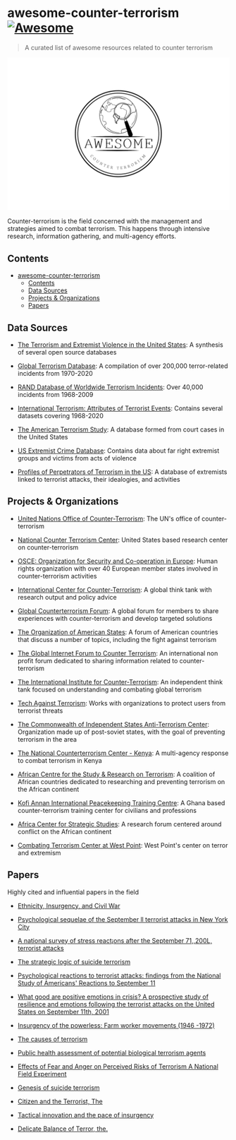 # awesome-counter-terrorism [![Awesome](https://awesome.re/badge-flat.svg)](https://github.com/sindresorhus/awesome)

> A curated list of awesome resources related to counter terrorism

![](./images/logo.png)

Counter-terrorism is the field concerned with the management and strategies aimed to combat terrorism. This happens through intensive research, information gathering, and multi-agency efforts.

## Contents

- [awesome-counter-terrorism ](#awesome-counter-terrorism-)
  - [Contents](#contents)
  - [Data Sources](#data-sources)
  - [Projects \& Organizations](#projects--organizations)
  - [Papers](#papers)

## Data Sources

- [The Terrorism and Extremist Violence in the United States](https://tap.cast.uark.edu/): A synthesis of several open source databases

- [Global Terrorism Database](https://www.start.umd.edu/gtd/): A compilation of over 200,000 terror-related incidents from 1970-2020

- [RAND Database of Worldwide Terrorism Incidents](https://www.rand.org/nsrd/projects/terrorism-incidents.html): Over 40,000 incidents from 1968-2009

- [International Terrorism: Attributes of Terrorist Events](https://library.duke.edu/data/sources/iterate): Contains several datasets covering 1968-2020

- [The American Terrorism Study](https://terrorismresearch.uark.edu/data/): A database formed from court cases in the United States

- [US Extremist Crime Database](https://www.start.umd.edu/research-projects/united-states-extremist-crime-database-ecdb-1990-2010): Contains data about far right extremist groups and victims from acts of violence

- [Profiles of Perpetrators of Terrorism in the US](https://www.start.umd.edu/data-tools/profiles-perpetrators-terrorism-united-states-ppt-us): A database of extremists linked to terrorist attacks, their idealogies, and activities

## Projects & Organizations

- [United Nations Office of Counter-Terrorism](https://www.un.org/counterterrorism/): The UN's office of counter-terrorism

- [National Counter Terrorism Center](https://www.dni.gov/index.php/nctc-home): United States based research center on counter-terrorism

- [OSCE: Organization for Security and Co-operation in Europe](https://www.coe.int): Human rights organization with over 40 European member states involved in counter-terrorism activities

- [International Center for Counter-Terrorism](https://www.icct.nl/): A global think tank with research output and policy advice

- [Global Counterterrorism Forum](https://www.thegctf.org/): A global forum for members to share experiences with counter-terrorism and develop targeted solutions

- [The Organization of American States](https://www.oas.org): A forum of American countries that discuss a number of topics, including the fight against terrorism

- [The Global Internet Forum to Counter Terrorism](https://gifct.org/): An international non profit forum dedicated to sharing information related to counter-terrorism

- [The International Institute for Counter-Terrorism](https://ict.org.il/): An independent think tank focused on understanding and combating global terrorism

- [Tech Against Terrorism](https://www.techagainstterrorism.org/): Works with organizations to protect users from terrorist threats

- [The Commonwealth of Independent States Anti-Terrorism Center](https://eng.cisatc.org/): Organization made up of post-soviet states, with the goal of preventing terrorism in the area

- [The National Counterterrorism Center - Kenya](https://counterterrorism.go.ke/): A multi-agency response to combat terrorism in Kenya

- [African Centre for the Study & Research on Terrorism](https://caert.org.dz/): A coalition of African countries dedicated to researching and preventing terrorism on the African continent

- [Kofi Annan International Peacekeeping Training Centre](https://www.kaiptc.org/): A Ghana based counter-terrorism training center for civilians and professions

- [Africa Center for Strategic Studies](https://africacenter.org/): A research forum centered around conflict on the African continent

- [Combating Terrorism Center at West Point](https://ctc.westpoint.edu/): West Point's center on terror and extremism

## Papers

Highly cited and influential papers in the field

- [Ethnicity, Insurgency, and Civil War](https://www.jstor.org/stable/3118222)

- [Psychological sequelae of the September ll terrorist attacks in New York City](https://doi.org/10.1056/NEJMsa013404)

- [A national survey of stress react¡ons after the September 71,,200L,
terrorist attacks](https://doi.org/10.1056/NEJM200111153452024)

- [The strategic logic of suicide terrorism](https://doi.org/10.1017/S000305540300073X )

- [Psychological reactions to terrorist attacks: findings from the
National Study of Americans' Reactions to September 11](https://doi.org/10.1001/jama.288.5.581)

- [What good are positive emotions in crisis? A prospective study of resilience and emotions following the terrorist attacks on the United States on September 11th, 2001](https://pubmed.ncbi.nlm.nih.gov/12585810/)

- [Insurgency of the powerless: Farm worker movements (1946 -1972)](https://doi.org/10.2307/2094604)

- [The causes of terrorism](https://doi.org/10.2307/421717)

- [Public health assessment of potential
biological terrorism agents](https://doi.org/10.3201/eid0802.010164)

- [Effects of Fear and Anger on Perceived Risks of Terrorism A National Field Experiment](https://doi.org/10.1111/1467-9280.01433)

- [Genesis of suicide terrorism](https://doi.org/10.1126/science.1078854)

- [Citizen and the Terrorist, The](https://doi.org/10.1017/9781108380768.003)

- [Tactical innovation and the pace of insurgency](https://doi.org/10.2307/2095322)

- [Delicate Balance of Terror, the.](https://doi.org/10.7249/P1472)
